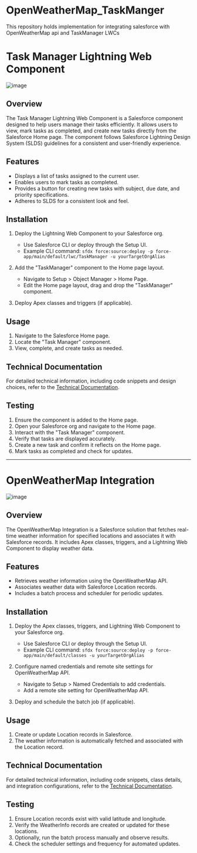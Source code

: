 # OpenWeatherMap_TaskManger
This repository holds implementation for integrating salesforce with OpenWeatherMap api and TaskManager LWCs
# Task Manager Lightning Web Component
![image](https://github.com/ALAIN-CLAUDE/OpenWeatherMap_TaskManger/assets/63712848/4d9c653e-b7be-4447-9aa4-3f958cc8b815)

## Overview

The Task Manager Lightning Web Component is a Salesforce component designed to help users manage their tasks efficiently. It allows users to view, mark tasks as completed, and create new tasks directly from the Salesforce Home page. The component follows Salesforce Lightning Design System (SLDS) guidelines for a consistent and user-friendly experience.

## Features

- Displays a list of tasks assigned to the current user.
- Enables users to mark tasks as completed.
- Provides a button for creating new tasks with subject, due date, and priority specifications.
- Adheres to SLDS for a consistent look and feel.

## Installation

1. Deploy the Lightning Web Component to your Salesforce org.
    - Use Salesforce CLI or deploy through the Setup UI.
    - Example CLI command: `sfdx force:source:deploy -p force-app/main/default/lwc/TaskManager -u yourTargetOrgAlias`

2. Add the "TaskManager" component to the Home page layout.
    - Navigate to Setup > Object Manager > Home Page.
    - Edit the Home page layout, drag and drop the "TaskManager" component.

3. Deploy Apex classes and triggers (if applicable).

## Usage

1. Navigate to the Salesforce Home page.
2. Locate the "Task Manager" component.
3. View, complete, and create tasks as needed.

## Technical Documentation

For detailed technical information, including code snippets and design choices, refer to the [Technical Documentation](link/to/technical/documentation.md).

## Testing

1. Ensure the component is added to the Home page.
2. Open your Salesforce org and navigate to the Home page.
3. Interact with the "Task Manager" component.
4. Verify that tasks are displayed accurately.
5. Create a new task and confirm it reflects on the Home page.
6. Mark tasks as completed and check for updates.

---

# OpenWeatherMap Integration
![image](https://github.com/ALAIN-CLAUDE/OpenWeatherMap_TaskManger/assets/63712848/4cc893af-087d-4a7e-b330-476403d592bd)

## Overview

The OpenWeatherMap Integration is a Salesforce solution that fetches real-time weather information for specified locations and associates it with Salesforce records. It includes Apex classes, triggers, and a Lightning Web Component to display weather data.

## Features

- Retrieves weather information using the OpenWeatherMap API.
- Associates weather data with Salesforce Location records.
- Includes a batch process and scheduler for periodic updates.

## Installation

1. Deploy the Apex classes, triggers, and Lightning Web Component to your Salesforce org.
    - Use Salesforce CLI or deploy through the Setup UI.
    - Example CLI command: `sfdx force:source:deploy -p force-app/main/default/classes -u yourTargetOrgAlias`

2. Configure named credentials and remote site settings for OpenWeatherMap API.
    - Navigate to Setup > Named Credentials to add credentials.
    - Add a remote site setting for OpenWeatherMap API.

3. Deploy and schedule the batch job (if applicable).

## Usage

1. Create or update Location records in Salesforce.
2. The weather information is automatically fetched and associated with the Location record.

## Technical Documentation

For detailed technical information, including code snippets, class details, and integration configurations, refer to the [Technical Documentation](link/to/technical/documentation.md).

## Testing

1. Ensure Location records exist with valid latitude and longitude.
2. Verify the WeatherInfo records are created or updated for these locations.
3. Optionally, run the batch process manually and observe results.
4. Check the scheduler settings and frequency for automated updates.

